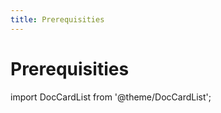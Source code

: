 ```yaml
---
title: Prerequisities
---
```


# Prerequisities

import DocCardList from '@theme/DocCardList';

<DocCardList />
